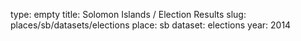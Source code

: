 type: empty
title: Solomon Islands / Election Results
slug: places/sb/datasets/elections
place: sb
dataset: elections
year: 2014
